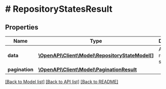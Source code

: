 # # RepositoryStatesResult

## Properties

Name | Type | Description | Notes
------------ | ------------- | ------------- | -------------
**data** | [**\OpenAPI\Client\Model\RepositoryStateModel[]**](RepositoryStateModel.md) | Array of repository states. |
**pagination** | [**\OpenAPI\Client\Model\PaginationResult**](PaginationResult.md) |  |

[[Back to Model list]](../../README.md#models) [[Back to API list]](../../README.md#endpoints) [[Back to README]](../../README.md)

